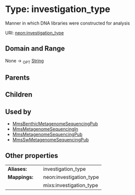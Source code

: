 
# Type: investigation_type


Manner in which DNA libraries were constructed for analysis

URI: [neon:investigation_type](https://data.neonscience.org/investigation_type)


## Domain and Range

None ->  <sub>OPT</sub> [String](types/String.md)

## Parents


## Children


## Used by

 * [MmsBenthicMetagenomeSequencingPub](MmsBenthicMetagenomeSequencingPub.md)
 * [MmsMetagenomeSequencingIn](MmsMetagenomeSequencingIn.md)
 * [MmsMetagenomeSequencingPub](MmsMetagenomeSequencingPub.md)
 * [MmsSwMetagenomeSequencingPub](MmsSwMetagenomeSequencingPub.md)

## Other properties

|  |  |  |
| --- | --- | --- |
| **Aliases:** | | investigation_type |
| **Mappings:** | | neon:investigation_type |
|  | | mixs:investigation_type |

